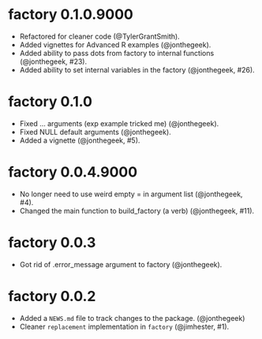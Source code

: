 # factory 0.1.0.9000

* Refactored for cleaner code (@TylerGrantSmith).
* Added vignettes for Advanced R examples (@jonthegeek).
* Added ability to pass dots from factory to internal functions (@jonthegeek, #23).
* Added ability to set internal variables in the factory (@jonthegeek, #26).

# factory 0.1.0

* Fixed ... arguments (exp example tricked me) (@jonthegeek).
* Fixed NULL default arguments (@jonthegeek).
* Added a vignette (@jonthegeek, #5).

# factory 0.0.4.9000

* No longer need to use weird empty = in argument list (@jonthegeek, #4).
* Changed the main function to build_factory (a verb) (@jonthegeek, #11).

# factory 0.0.3

* Got rid of .error_message argument to factory (@jonthegeek).

# factory 0.0.2

* Added a `NEWS.md` file to track changes to the package. (@jonthegeek)
* Cleaner `replacement` implementation in `factory` (@jimhester, #1).
